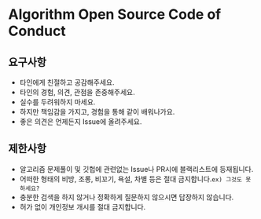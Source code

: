 # Algorithm Open Source Code of Conduct

## 요구사항

- 타인에게 친절하고 공감해주세요.
- 타인의 경험, 의견, 관점을 존중해주세요.
- 실수를 두려워하지 마세요.
- 하지만 책임감을 가지고, 경험을 통해 같이 배워나가요.
- 좋은 의견은 언제든지 Issue에 올려주세요.

## 제한사항

- 알고리즘 문제풀이 및 깃헙에 관련없는 Issue나 PR시에 블랙리스트에 등재됩니다.
- 어떠한 형태의 비방, 조롱, 비꼬기, 욕설, 차별 등은 절대 금지합니다.`ex) 그것도 못하세요?`
- 충분한 검색을 하지 않거나 정확하게 질문하지 않으시면 답장하지 않습니다.
- 허가 없이 개인정보 개시를 절대 금지합니다.
